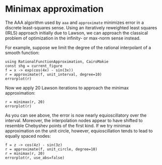 # Minimax approximation

The AAA algorithm used by `aaa` and `approximate` minimizes error in a discrete least-squares sense. Using an iteratively reweighted least squares (IRLS) approach initially due to Lawson, we can approach the classical problem of optimization in the infinity- or max-norm sense instead.

For example, suppose we limit the degree of the rational interpolant of a smooth function:

```@example minimax
using RationalFunctionApproximation, CairoMakie
const shg = current_figure
f = x -> exp(cos(4x) - sin(3x))
r = approximate(f, unit_interval, degree=10)
errorplot(r)
```

Now we apply 20 Lawson iterations to approach the minimax approximation:

```@example minimax
r = minimax(r, 20)
errorplot(r)
```

As you can see above, the error is now nearly equioscillatory over the interval. Moreover, the interpolation nodes appear to have shifted to resemble Chebyshev points of the first kind. If we try minimax approximation on the unit circle, however, equioscillation tends to lead to equally spaced nodes:

```@example minimax
f = z -> cos(4z) - sin(3z)
r = approximate(f, unit_circle, degree=10)
r = minimax(r, 20)
errorplot(r, use_abs=false)
```
